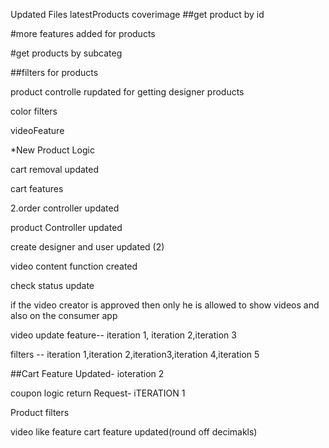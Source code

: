 Updated Files
latestProducts 
coverimage
##get product by id


#more features added for products


#get products by subcateg

##filters for products

product controlle rupdated for getting designer products

color filters

videoFeature


*New Product Logic

cart removal updated

cart features




2.order controller updated


product Controller updated

create designer and user updated (2)

video content function created 

check status update




if the video creator is approved then only he is allowed to show videos and also on the consumer app

video update feature-- iteration 1, iteration 2,iteration 3

filters -- iteration 1,iteration 2,iteration3,iteration 4,iteration 5

##Cart Feature Updated- ioteration 2


coupon logic 
return Request- iTERATION 1


Product filters 


video like feature
cart feature updated(round off decimakls)










